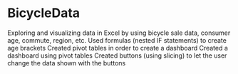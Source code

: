 # BicycleData
Exploring and visualizing data in Excel by using bicycle sale data, consumer age, commute, region, etc.
Used formulas (nested IF statements) to create age brackets
Created pivot tables in order to create a dashboard 
Created a dashboard using pivot tables
Created buttons (using slicing) to let the user change the data shown with the buttons
